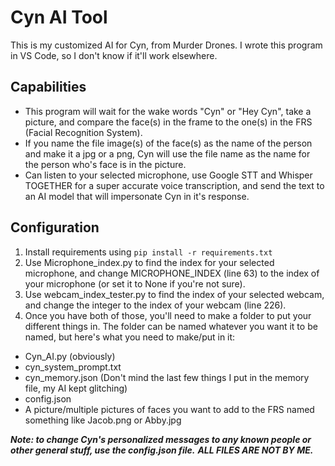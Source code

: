 # Cyn AI Tool
This is my customized AI for Cyn, from Murder Drones. I wrote this program in VS Code, so I don't know if it'll work elsewhere. 

## Capabilities
- This program will wait for the wake words "Cyn" or "Hey Cyn", take a picture, and compare the face(s) in the frame to the one(s) in the FRS (Facial 
Recognition System).
- If you name the file image(s) of the face(s) as the name of the person and make it a jpg or a png, Cyn will use the file name as the name for the person who's face is in the picture.
- Can listen to your selected microphone, use Google STT and Whisper TOGETHER for a super accurate voice transcription, and send the text to an AI model that will impersonate Cyn in it's response.

## Configuration
1. Install requirements using ```pip install -r requirements.txt```
2. Use Microphone_index.py to find the index for your selected microphone, and change MICROPHONE_INDEX (line 63) to the index of your microphone (or set it to None if you're not sure).
3. Use webcam_index_tester.py to find the index of your selected webcam, and change the integer to the index of your webcam (line 226).
4. Once you have both of those, you'll need to make a folder to put your different things in. The folder can be named whatever you want it to be named, but here's what you need to make/put in it:
  - Cyn_AI.py (obviously)
  - cyn_system_prompt.txt
  - cyn_memory.json (Don't mind the last few things I put in the memory file, my AI kept glitching)
  - config.json
  - A picture/multiple pictures of faces you want to add to the FRS named something like Jacob.png or Abby.jpg

***Note: to change Cyn's personalized messages to any known people or other general stuff, use the config.json file.***
***ALL FILES ARE NOT BY ME.***
